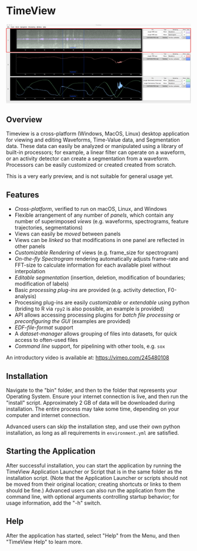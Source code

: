 TimeView
=

![screenshot](doc/source/TimeView.png)

Overview
-
Timeview is a cross-platform (Windows, MacOS, Linux) desktop application for viewing and editing
Waveforms, Time-Value data, and Segmentation data. 
These data can easily be analyzed or manipulated using a library of built-in processors;
for example, a linear filter can operate on a waveform, or an activity detector can create a segmentation from a waveform.
Processors can be easily customized or created created from scratch.

This is a very early preview, and is not suitable for general usage yet.


Features
-
* *Cross-platform*, verified to run on macOS, Linux, and Windows
* Flexible arrangement of any number of *panels*, 
which contain any number of superimposed *views* (e.g. waveforms, spectrograms, feature trajectories, segmentations)
* Views can easily be *moved* between panels
* Views can be *linked* so that modifications in one panel are reflected in other panels
* *Customizable Rendering* of views (e.g. frame_size for spectrogram)
* *On-the-fly Spectrogram* rendering automatically adjusts frame-rate and FFT-size to calculate information for each available pixel without interpolation
* *Editable segmentation* (insertion, deletion, modification of boundaries; modification of labels)
* Basic *processing plug-ins* are provided (e.g. activity detection, F0-analysis)
* Processing plug-ins are easily *customizable* or *extendable* using python (briding to R via `rpy2` is also possible, an example is provided)
* API allows accessing processing plugins for *batch file processing* or *preconfiguring the GUI* (examples are provided)
* *EDF-file-format* support
* A *dataset-manager* allows grouping of files into datasets, for quick access to often-used files
* *Command line* support, for pipelining with other tools, e.g. `sox` 

An introductory video is available at: https://vimeo.com/245480108


Installation
-
Navigate to the "bin" folder, and then to the folder that represents your Operating System.
Ensure your internet connection is live, and then run the "install" script.
Approximately 2 GB of data will be downloaded during installation.
The entire process may take some time, depending on your computer and internet connection.

Advanced users can skip the installation step, and use their own python installation, as long as all requirements in `environment.yml` are satisfied.

Starting the Application
-
After successful installation,
you can start the application by running the TimeView Application Launcher or Script that is in the same folder as the installation script.
(Note that the Application Launcher or scripts should not be moved from their original location; creating shortcuts or links to them should be fine.)
Advanced users can also run the application from the command line, with optional arguments controlling startup behavior;
for usage information, add the "-h" switch.


Help
-
After the application has started, select "Help" from the Menu, and then "TimeView Help" to learn more.
